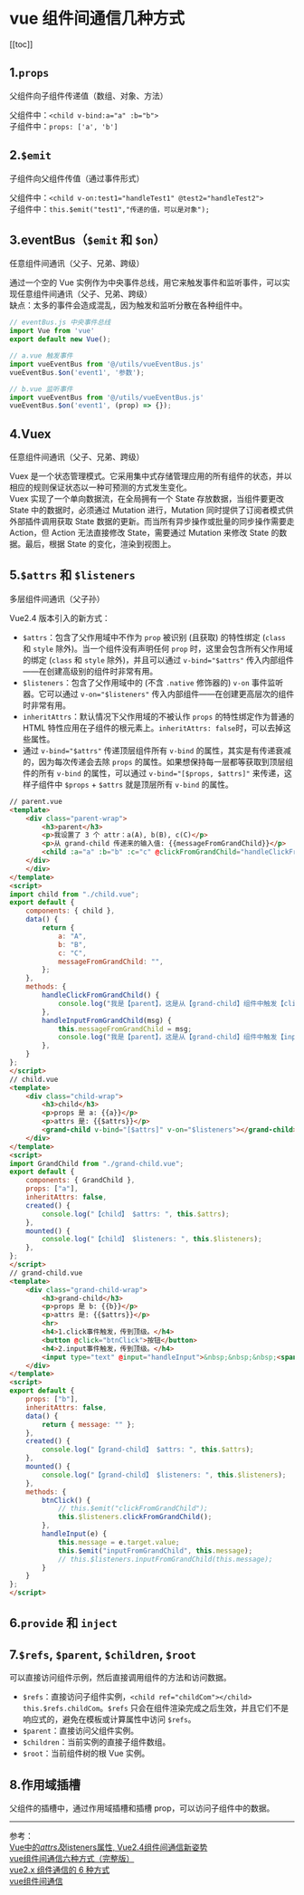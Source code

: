 # vue 组件间通信几种方式

[[toc]]

## 1.`props`

父组件向子组件传递值（数组、对象、方法）  

父组件中：`<child v-bind:a="a" :b="b">`  
子组件中：`props: ['a', 'b']`

## 2.`$emit`

子组件向父组件传值（通过事件形式）

父组件中：`<child v-on:test1="handleTest1" @test2="handleTest2">`  
子组件中：`this.$emit("test1","传递的值，可以是对象");`

## 3.eventBus（`$emit` 和 `$on`）

任意组件间通讯（父子、兄弟、跨级） 

通过一个空的 Vue 实例作为中央事件总线，用它来触发事件和监听事件，可以实现任意组件间通讯（父子、兄弟、跨级）  
缺点：太多的事件会造成混乱，因为触发和监听分散在各种组件中。

```js
// eventBus.js 中央事件总线
import Vue from 'vue'
export default new Vue();

// a.vue 触发事件
import vueEventBus from '@/utils/vueEventBus.js'
vueEventBus.$on('event1', '参数');

// b.vue 监听事件
import vueEventBus from '@/utils/vueEventBus.js'
vueEventBus.$on('event1', (prop) => {});
```

## 4.Vuex

任意组件间通讯（父子、兄弟、跨级）  

Vuex 是一个状态管理模式。它采用集中式存储管理应用的所有组件的状态，并以相应的规则保证状态以一种可预测的方式发生变化。  
Vuex 实现了一个单向数据流，在全局拥有一个 State 存放数据，当组件要更改 State 中的数据时，必须通过 Mutation 进行，Mutation 同时提供了订阅者模式供外部插件调用获取 State 数据的更新。而当所有异步操作或批量的同步操作需要走 Action，但 Action 无法直接修改 State，需要通过 Mutation 来修改 State 的数据。最后，根据 State 的变化，渲染到视图上。  

## 5.`$attrs` 和 `$listeners`

多层组件间通讯（父子孙）  

Vue2.4 版本引入的新方式：  

- `$attrs`：包含了父作用域中不作为 `prop` 被识别 (且获取) 的特性绑定 (`class` 和 `style` 除外)。当一个组件没有声明任何 `prop` 时，这里会包含所有父作用域的绑定 (`class` 和 `style` 除外)，并且可以通过 `v-bind="$attrs"` 传入内部组件——在创建高级别的组件时非常有用。
- `$listeners`：包含了父作用域中的 (不含 `.native` 修饰器的) `v-on` 事件监听器。它可以通过 `v-on="$listeners"` 传入内部组件——在创建更高层次的组件时非常有用。
- `inheritAttrs`：默认情况下父作用域的不被认作 `props` 的特性绑定作为普通的 HTML 特性应用在子组件的根元素上。`inheritAttrs: false`时，可以去掉这些属性。
- 通过 `v-bind="$attrs"` 传递顶层组件所有 `v-bind`  的属性，其实是有传递衰减的，因为每次传递会去除 `props` 的属性。如果想保持每一层都等获取到顶层组件的所有 `v-bind`  的属性，可以通过 `v-bind="[$props, $attrs]"` 来传递，这样子组件中 `$props` + `$attrs` 就是顶层所有 `v-bind` 的属性。

<demo>
  <template slot="html">
    <vue-components-communication-parent></vue-components-communication-parent>
  </template>

```html
// parent.vue
<template>
    <div class="parent-wrap">
        <h3>parent</h3>
        <p>我设置了 3 个 attr：a(A), b(B), c(C)</p>
        <p>从 grand-child 传递来的输入值: {{messageFromGrandChild}}</p>
        <child :a="a" :b="b" :c="c" @clickFromGrandChild="handleClickFromGrandChild" @inputFromGrandChild="handleInputFromGrandChild"></child>
    </div>
    </div>
</template>
<script>
import child from "./child.vue";
export default {
    components: { child },
    data() {
        return {
            a: "A",
            b: "B",
            c: "C",
            messageFromGrandChild: "",
        };
    },
    methods: {
        handleClickFromGrandChild() {
            console.log("我是【parent】，这是从【grand-child】组件中触发【click】事件。");
        },
        handleInputFromGrandChild(msg) {
            this.messageFromGrandChild = msg;
            console.log("我是【parent】，这是从【grand-child】组件中触发【input】事件。");
        },
    }
};
</script>
// child.vue
<template>
    <div class="child-wrap">
        <h3>child</h3>
        <p>props 是 a: {{a}}</p>
        <p>attrs 是: {{$attrs}}</p>
        <grand-child v-bind="[$attrs]" v-on="$listeners"></grand-child>
    </div>
</template>
<script>
import GrandChild from "./grand-child.vue";
export default {
    components: { GrandChild },
    props: ["a"],
    inheritAttrs: false,
    created() {
        console.log("【child】 $attrs: ", this.$attrs);
    },
    mounted() {
        console.log("【child】 $listeners: ", this.$listeners);
    },
};
</script>
// grand-child.vue
<template>
    <div class="grand-child-wrap">
        <h3>grand-child</h3>
        <p>props 是 b: {{b}}</p>
        <p>attrs 是: {{$attrs}}</p>
        <hr>
        <h4>1.click事件触发，传到顶级。</h4>
        <button @click="btnClick">按钮</button>
        <h4>2.input事件触发，传到顶级。</h4>
        <input type="text" @input="handleInput">&nbsp;&nbsp;&nbsp;<span>输入的内容是：{{message}}</span>
    </div>
</template>
<script>
export default {
    props: ["b"],
    inheritAttrs: false,
    data() {
        return { message: "" };
    },
    created() {
        console.log("【grand-child】 $attrs: ", this.$attrs);
    },
    mounted() {
        console.log("【grand-child】 $listeners: ", this.$listeners);
    },
    methods: {
        btnClick() {
            // this.$emit("clickFromGrandChild");
            this.$listeners.clickFromGrandChild();
        },
        handleInput(e) {
            this.message = e.target.value;
            this.$emit("inputFromGrandChild", this.message);
            // this.$listeners.inputFromGrandChild(this.message);
        }
    }
};
</script>
```

</demo>

## 6.`provide` 和 `inject`

## 7.`$refs`, `$parent`, `$children`, `$root`

可以直接访问组件示例，然后直接调用组件的方法和访问数据。

- `$refs`：直接访问子组件实例，`<child ref="childCom"></child> this.$refs.childCom`。`$refs`  只会在组件渲染完成之后生效，并且它们不是响应式的，避免在模板或计算属性中访问 `$refs`。
- `$parent`：直接访问父组件实例。
- `$children`：当前实例的直接子组件数组。
- `$root`：当前组件树的根 Vue 实例。

## 8.作用域插槽

父组件的插槽中，通过作用域插槽和插槽 prop，可以访问子组件中的数据。

<demo>
  <template slot="html">
    <vue-slot-1></vue-slot-1>
  </template>
</demo>

***

参考：  
[Vue中的$attrs及$listeners属性, Vue2.4组件间通信新姿势](https://blog.csdn.net/ForMyQianDuan/article/details/82784915)  
[vue组件间通信六种方式（完整版）](https://juejin.im/post/5cde0b43f265da03867e78d3)  
[vue2.x 组件通信的 6 种方式](https://github.com/dirkhe1051931999/hjBlog/blob/master/blog-vue/lessons/06.md)  
[vue组件间通信](https://github.com/ljianshu/Blog/tree/master/vue2.0%E5%AD%A6%E4%B9%A0/vue%E7%BB%84%E4%BB%B6%E9%97%B4%E9%80%9A%E4%BF%A1)
